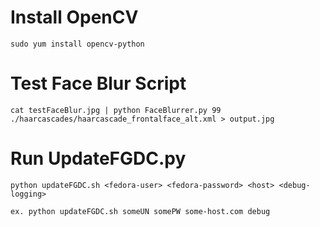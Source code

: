 # Install OpenCV

```
sudo yum install opencv-python
```

# Test Face Blur Script

```
cat testFaceBlur.jpg | python FaceBlurrer.py 99 ./haarcascades/haarcascade_frontalface_alt.xml > output.jpg
```

# Run UpdateFGDC.py

```
python updateFGDC.sh <fedora-user> <fedora-password> <host> <debug-logging>

ex. python updateFGDC.sh someUN somePW some-host.com debug
```